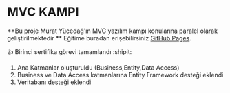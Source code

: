 # MVC KAMPI 
**Bu proje Murat Yücedağ'ın MVC yazılım kampı konularına paralel olarak geliştirilmektedir **
Eğitime buradan erişebilirsiniz [GitHub Pages](https://pages.github.com/).


  :+1: Birinci sertifika görevi tamamlandı :shipit:

1. Ana Katmanlar oluşturuldu (Business,Entity,Data Access)
2. Business ve Data Access katmanlarına Entity Framework desteği eklendi
3. Veritabanı desteği eklendi
